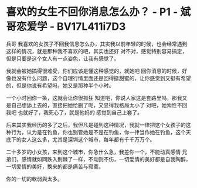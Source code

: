 # 喜欢的女生不回你消息怎么办？ - P1 - 斌哥恋爱学 - BV17L411i7D3

兵哥 我喜欢的女孩子不回我信息怎么办，其实我以前年轻的时候，也会经常遇到这样的情况，就是那种我不喜欢的吧，其实也还好 对不对，感觉特别容易搞定，但是只要是这个女人有一点姿色，让我有感觉了。

我就会被她搞得很难受，你们应该是懂这种感觉的，就她吧 回你消息的时候，好像也没有什么问题，这个自理行情里面还是回得挺甜蜜的，让你感觉到又挺有希望的，但是你说有希望吗，她又是那种半个小时。

一个小时回你一条，这就会让你很抓狂 知道吧，你说人家这是套路里吗，那我又是自己想舔上去的，直接把她给删了呢，又显得我格局太小了 对吧，她索性不回我吧 也就好了，我死心了，就是他妈的 感觉到自己上套了。

后来其实我经历的多了之后，我但凡是碰到这种情况，我就一律把这个女孩子的这种行为，认为是在钓鱼，你也别管她是不是在钓鱼，你一律当作她在钓鱼，这个天底下的女人这么多，尤其是深圳这个城市，每年都有千千万万个。

二十多岁的小女孩，来到这个城市，你急什么急，我差你一个，不能动真感情 兄弟们，感情就如同跌入荆棘了一样，不动则不伤，一切爱情的美好都是自我陶醉，一切爱情的美好，换来的都是痛苦与寂寞。

你的一切的軟弱與太多。